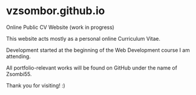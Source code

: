 # vzsombor.github.io
Online Public CV Website (work in progress)

This website acts mostly as a personal online Curriculum Vitae.

Development started at the beginning of the Web Development course I am attending.

All portfolio-relevant works will be found on GitHub under the name of Zsombi55.


Thank you for visiting!  :)
